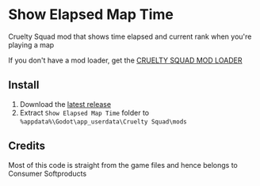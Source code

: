 # Show Elapsed Map Time

Cruelty Squad mod that shows time elapsed and current rank when you're playing a map

If you don't have a mod loader, get the [CRUELTY SQUAD MOD LOADER](https://github.com/crustyrashky/crus-modloader)

## Install

1. Download the [latest release](https://github.com/crustyrashky/ShowElapsedMapTime/releases/download/1.0/ShowElapsedMapTime.zip)
2. Extract `Show Elapsed Map Time` folder to `%appdata%\Godot\app_userdata\Cruelty Squad\mods`
 
## Credits

Most of this code is straight from the game files and hence belongs to Consumer Softproducts
